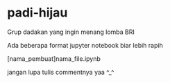# padi-hijau

Grup dadakan yang ingin menang lomba BRI

Ada beberapa format jupyter notebook biar lebih rapih

[nama_pembuat]nama_file.ipynb

jangan lupa tulis commentnya yaa ^_^